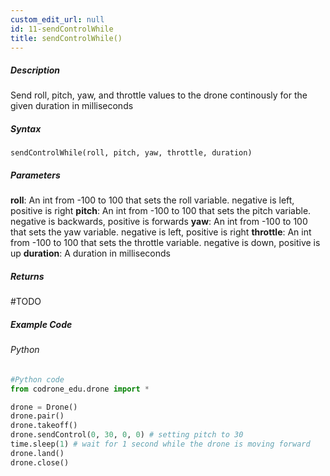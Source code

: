 ```yaml
---
custom_edit_url: null
id: 11-sendControlWhile
title: sendControlWhile()
---
```


##### Description

Send roll, pitch, yaw, and throttle values to the drone continously for the given duration in milliseconds

##### Syntax
```sendControlWhile(roll, pitch, yaw, throttle, duration)```

##### Parameters

**roll**: An int from -100 to 100 that sets the roll variable. negative is left, positive is right
**pitch**: An int from -100 to 100 that sets the pitch variable. negative is backwards, positive is forwards
**yaw**: An int from -100 to 100 that sets the yaw variable. negative is left, positive is right
**throttle**: An int from -100 to 100 that sets the throttle variable. negative is down, positive is up
**duration**: A duration in milliseconds

##### Returns

#TODO

##### Example Code
###### Python
```python
#Python code
from codrone_edu.drone import *

drone = Drone()
drone.pair()
drone.takeoff()
drone.sendControl(0, 30, 0, 0) # setting pitch to 30
time.sleep(1) # wait for 1 second while the drone is moving forward
drone.land()
drone.close()
```